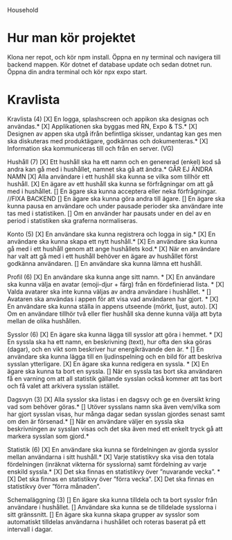 Household

# Hur man kör projektet

Klona ner repot, och kör npm install. Öppna en ny terminal och navigera till backend mappen. Kör dotnet ef database update och sedan dotnet run. Öppna din andra terminal och kör npx expo start.

# Kravlista

Kravlista (4)
[X] En logga, splashscreen och appikon ska designas och användas.\*
[X] Applikationen ska byggas med RN, Expo & TS.\*
[X] Designen av appen ska utgå ifrån befintliga skisser, undantag kan ges men ska diskuteras med produktägare, godkännas och dokumenteras.\*
[X] Information ska kommuniceras till och från en server. (VG)

Hushåll (7)
[X] Ett hushåll ska ha ett namn och en genererad (enkel) kod så andra kan gå med i hushållet, namnet ska gå att ändra.\* GÅR EJ ÄNDRA NAMN
[X] Alla användare i ett hushåll ska kunna se vilka som tillhör ett hushåll.
[X] En ägare av ett hushåll ska kunna se förfrågningar om att gå med i hushållet.
[] En ägare ska kunna acceptera eller neka förfrågningar. //FIXA BACKEND
[] En ägare ska kunna göra andra till ägare.
[] En ägare ska kunna pausa en användare och under pausade perioder ska användare inte tas med i statistiken.
[] Om en använder har pausats under en del av en period i statistiken ska graferna normaliseras.

Konto (5)
[X] En användare ska kunna registrera och logga in sig.\*
[X] En användare ska kunna skapa ett nytt hushåll.\*
[X] En användare ska kunna gå med i ett hushåll genom att ange hushållets kod.\*
[X] När en användare har valt att gå med i ett hushåll behöver en ägare av hushållet först godkänna användaren.
[] En användare ska kunna lämna ett hushåll.

Profil (6)
[X] En användare ska kunna ange sitt namn. \*
[X] En användare ska kunna välja en avatar (emoji-djur + färg) från en fördefinierad lista. \*
[X] Valda avatarer ska inte kunna väljas av andra användare i hushållet. \*
[] Avataren ska användas i appen för att visa vad användaren har gjort. \*
[X] En användare ska kunna ställa in appens utseende (mörkt, ljust, auto).
[X] Om en användare tillhör två eller fler hushåll ska denne kunna välja att byta mellan de olika hushållen.

Sysslor (6)
[X] En ägare ska kunna lägga till sysslor att göra i hemmet. \*
[X] En syssla ska ha ett namn, en beskrivning (text), hur ofta den ska göras (dagar), och en vikt som beskriver hur energikrävande den är. \*
[] En användare ska kunna lägga till en ljudinspelning och en bild för att beskriva sysslan ytterligare.
[X] En ägare ska kunna redigera en syssla. \*
[X] En ägare ska kunna ta bort en syssla.
[] När en syssla tas bort ska användaren få en varning om att all statistik gällande sysslan också kommer att tas bort och få valet att arkivera sysslan istället.

Dagsvyn (3)
[X] Alla sysslor ska listas i en dagsvy och ge en översikt kring vad som behöver göras.\*
[] Utöver sysslans namn ska även vem/vilka som har gjort sysslan visas, hur många dagar sedan sysslan gjordes senast samt om den är försenad.\*
[] När en användare väljer en syssla ska beskrivningen av sysslan visas och det ska även med ett enkelt tryck gå att markera sysslan som gjord.\*

Statistik (6)
[X] En användare ska kunna se fördelningen av gjorda sysslor mellan användarna i sitt hushåll.\*
[X] Varje statistikvy ska visa den totala fördelningen (inräknat vikterna för sysslorna) samt fördelning av varje enskild syssla.\*
[X] Det ska finnas en statistikvy över ”nuvarande vecka”. \*
[X] Det ska finnas en statistikvy över ”förra vecka”.
[X] Det ska finnas en statistikvy över ”förra månaden”.

Schemaläggning (3)
[] En ägare ska kunna tilldela och ta bort sysslor från användare i hushållet.
[] Användare ska kunna se de tilldelade sysslorna i sitt gränssnitt.
[] En ägare ska kunna skapa grupper av sysslor som automatiskt tilldelas användarna i hushållet och roteras baserat på ett intervall i dagar.
